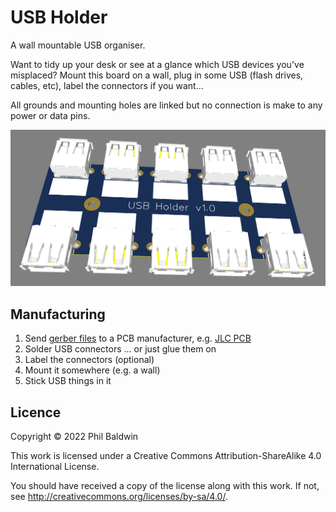 USB Holder
==========

A wall mountable USB organiser.

Want to tidy up your desk or see at a glance which USB devices you've misplaced? Mount this board on a wall, plug in some USB (flash drives, cables, etc), label the connectors if you want...

All grounds and mounting holes are linked but no connection is make to any power or data pins.

![board-photo.png](board-photo.png)

Manufacturing
-------------

1. Send [gerber files](Exports-v1.0/Gerbers/) to a PCB manufacturer, e.g. [JLC PCB](https://jlcpcb.com/)
2. Solder USB connectors ... or just glue them on
3. Label the connectors (optional)
4. Mount it somewhere (e.g. a wall)
5. Stick USB things in it

Licence
-------

Copyright © 2022 Phil Baldwin

This work is licensed under a Creative Commons Attribution-ShareAlike 4.0 International License.

You should have received a copy of the license along with this work. If not, see <http://creativecommons.org/licenses/by-sa/4.0/>.
